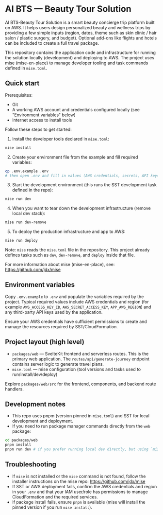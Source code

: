 # AI BTS — Beauty Tour Solution

AI BTS-Beauty Tour Solution is a smart beauty concierge trip platform built on AWS. It helps users design personalized beauty and wellness trips by providing a few simple inputs (region, dates, theme such as skin clinic / hair salon / plastic surgery, and budget). Optional add-ons like flights and hotels can be included to create a full travel package.

This repository contains the application code and infrastructure for running the solution locally (development) and deploying to AWS. The project uses mise (mise-en-place) to manage developer tooling and task commands defined in `mise.toml`.

## Quick start

Prerequisites:
- Git
- A working AWS account and credentials configured locally (see "Environment variables" below)
- Internet access to install tools

Follow these steps to get started:

1. Install the developer tools declared in `mise.toml`:

```bash
mise install
```

2. Create your environment file from the example and fill required variables:

```bash
cp .env.example .env
# then open .env and fill in values (AWS credentials, secrets, API keys, etc.)
```

3. Start the development environment (this runs the SST development task defined in the repo):

```bash
mise run dev
```

4. When you want to tear down the development infrastructure (remove local dev stack):

```bash
mise run dev-remove
```

5. To deploy the production infrastructure and app to AWS:

```bash
mise run deploy
```

Note: `mise` reads the `mise.toml` file in the repository. This project already defines tasks such as `dev`, `dev-remove`, and `deploy` inside that file.

For more information about mise (mise-en-place), see: https://github.com/jdx/mise

## Environment variables

Copy `.env.example` to `.env` and populate the variables required by the project. Typical required values include AWS credentials and region (for example `AWS_ACCESS_KEY_ID`, `AWS_SECRET_ACCESS_KEY`, `APP_AWS_REGION`) and any third-party API keys used by the application.

Ensure your AWS credentials have sufficient permissions to create and manage the resources required by SST/CloudFormation.

## Project layout (high level)

- `packages/web` — SvelteKit frontend and serverless routes. This is the primary web application. The `routes/api/generate-journey` endpoint contains server logic to generate travel plans.
- `mise.toml` — mise configuration (tool versions and tasks used to run/install/dev/deploy)

Explore `packages/web/src` for the frontend, components, and backend route handlers.

## Development notes

- This repo uses pnpm (version pinned in `mise.toml`) and SST for local development and deployment.
- If you need to run package manager commands directly from the `web` package:

```zsh
cd packages/web
pnpm install
pnpm run dev # if you prefer running local dev directly, but using `mise run dev` is recommended
```

## Troubleshooting

- If `mise` is not installed or the `mise` command is not found, follow the installer instructions on the mise repo: https://github.com/jdx/mise
- If SST or AWS deployment fails, confirm the AWS credentials and region in your `.env` and that your IAM user/role has permissions to manage CloudFormation and the required services.
- If package install fails, ensure `pnpm` is available (mise will install the pinned version if you run `mise install`).
